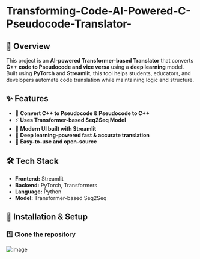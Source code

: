 # Transforming-Code-AI-Powered-C-Pseudocode-Translator-


## 📌 Overview  
This project is an **AI-powered Transformer-based Translator** that converts **C++ code to Pseudocode and vice versa** using a **deep learning** model. Built using **PyTorch** and **Streamlit**, this tool helps students, educators, and developers automate code translation while maintaining logic and structure.  

## ✨ Features  
- 🔄 **Convert C++ to Pseudocode & Pseudocode to C++**  
- ⚡ **Uses Transformer-based Seq2Seq Model**  
- 🎨 **Modern UI built with Streamlit**  
- 🧠 **Deep learning-powered fast & accurate translation**  
- 🚀 **Easy-to-use and open-source**  

## 🛠️ Tech Stack  
- **Frontend:** Streamlit  
- **Backend:** PyTorch, Transformers  
- **Language:** Python  
- **Model:** Transformer-based Seq2Seq  

## 🔧 Installation & Setup  
### 1️⃣ Clone the repository  


![image](https://github.com/user-attachments/assets/493ffc78-26a4-49dd-aad7-e004ae63ef22)
